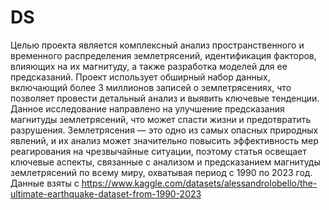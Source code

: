 # DS

Целью проекта является комплексный анализ пространственного и временного распределения землетрясений, идентификация факторов, влияющих на их магнитуду, а также разработка моделей для ее предсказаний. Проект использует обширный набор данных, включающий более 3 миллионов записей о землетрясениях, что позволяет провести детальный анализ и выявить ключевые тенденции.
Данное исследование направлено на улучшение предсказания магнитуды землетрясений, что может спасти жизни и предотвратить разрушения. Землетрясения — это одно из самых опасных природных явлений, и их анализ может значительно повысить эффективность мер реагирования на чрезвычайные ситуации, поэтому статья освещает ключевые аспекты, связанные с анализом и предсказанием магнитуды землетрясений по всему миру, охватывая период с 1990 по 2023 год.
Данные взяты с  https://www.kaggle.com/datasets/alessandrolobello/the-ultimate-earthquake-dataset-from-1990-2023

